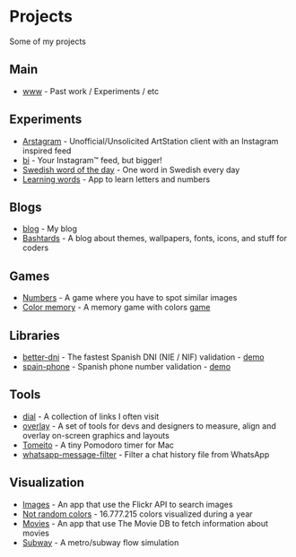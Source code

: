 # Projects

Some of my projects

## Main

- <a target="_blank" href="https://www.singuerinc.com/">www</a> - Past work / Experiments / etc

## Experiments

- <a target="_blank" href="https://artstagram.singuerinc.com/">Arstagram</a> - Unofficial/Unsolicited ArtStation client with an Instagram inspired feed
- <a target="_blank" href="https://bi.singuerinc.com/">bi</a> - Your Instagram™ feed, but bigger!
- <a target="_blank" href="https://swotd.singuerinc.com">Swedish word of the day</a> - One word in Swedish every day
- <a target="_blank" href="https://learning-words.netlify.com/">Learning words</a> - App to learn letters and numbers

## Blogs

- <a target="_blank" href="https://blog.singuerinc.com/">blog</a> - My blog
- <a target="_blank" href="https://www.bashtards.com/">Bashtards</a> - A blog about themes, wallpapers, fonts, icons, and stuff for coders

## Games

- <a target="_blank" href="https://blog.singuerinc.com/static/code/labs/require-marionette-game/index.html">Numbers</a> - A game where you have to spot similar images
- <a target="_blank" href="https://github.com/singuerinc/pairs">Color memory</a> - A memory game with colors <a target="_blank" href="https://singuerinc-labs.gitlab.io/pairs/">game</a>

## Libraries

- <a target="_blank" href="https://github.com/singuerinc/better-dni">better-dni</a> - The fastest Spanish DNI (NIE / NIF) validation - <a target="_blank" href="https://better-dni.netlify.com/">demo</a>
- <a target="_blank" href="https://github.com/singuerinc/spain-phone">spain-phone</a> - Spanish phone number validation - <a target="_blank" href="(https://spain-phone-demo.netlify.com">demo</a>

## Tools

- <a target="_blank" href="https://home.singuerinc.com/">dial</a> - A collection of links I often visit
- <a target="_blank" href="https://github.com/singuerinc/overlay">overlay</a> - A set of tools for devs and designers to measure, align and overlay on-screen graphics and layouts
- <a target="_blank" href="https://tomeito-app.singuerinc.com/">Tomeito</a> - A tiny Pomodoro timer for Mac
- <a target="_blank" href="https://github.com/singuerinc/whatsapp-message-filter">whatsapp-message-filter</a> - Filter a chat history file from WhatsApp

## Visualization

- <a target="_blank" href="https://blog.singuerinc.com/static/code/labs/require-marionette-flickr/index.html">Images</a> - An app that use the Flickr API to search images
- <a target="_blank" href="https://not-random-colors.netlify.com/">Not random colors</a> - 16.777.215 colors visualized during a year
- <a target="_blank" href="https://blog.singuerinc.com/static/code/labs/require-marionette-movies/index.html">Movies</a> - An app that use The Movie DB to fetch information about movies
- <a target="_blank" href="https://singuerinc-labs.gitlab.io/subway/">Subway</a> - A metro/subway flow simulation
